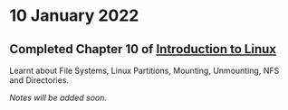 # 10 January 2022

## Completed Chapter 10 of [Introduction to Linux](https://www.edx.org/course/introduction-to-linux)
Learnt about File Systems, Linux Partitions, Mounting, Unmounting, NFS and Directories.

_Notes will be added soon._
